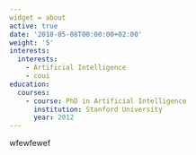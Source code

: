 ```yaml
---
widget = about
active: true
date: '2018-05-08T00:00:00+02:00'
weight: '5'
interests:
  interests:
    - Artificial Intelligence
    - coui
education:
  courses:
    - course: PhD in Artificial Intelligence
      institution: Stanford University
      year: 2012
---
```

wfewfewef
